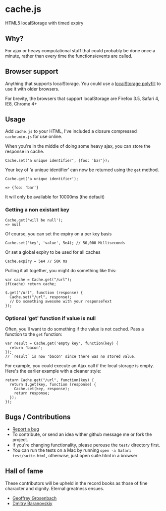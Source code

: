 # cache.js
HTML5 localStorage with timed expiry

## Why? 

For ajax or heavy computational stuff that could probably be done once a minute, rather than every time the functions/events are called.

## Browser support

Anything that supports localStorage. You could use a [localStorage polyfill](https://gist.github.com/350433) to use it with older browsers. 

For brevity, the browsers that support localStorage are Firefox 3.5, Safari 4, IE8, Chrome 4+

## Usage

Add `cache.js` to your HTML, I've included a closure compressed `cache.min.js` for use online.


When you're in the middle of doing some heavy ajax, you can store the response in cache. 

    Cache.set('a unique identifier', {foo: 'bar'});

Your key of 'a unique identifier' can now be returned using the `get` method. 

    Cache.get('a unique identifier');

    => {foo: 'bar'}

It will only be available for 10000ms (the default)

### Getting a non existant key
    
    Cache.get('will be null');
    => null


Of course, you can set the expiry on a per key basis

    Cache.set('key', 'value', 5e4); // 50,000 Milliseconds

Or set a global expiry to be used for all caches

    Cache.expiry = 5e4 // 50K ms
    
Pulling it all together, you might do something like this:

    var cache = Cache.get("/url");
    if(cache) return cache;
    
    $.get("/url", function (response) {
      Cache.set("/url", response);
      // Do something awesome with your responseText    
    });
    
### Optional 'get' function if value is null

Often, you'll want to do something if the value is not cached. Pass a function to the `get` function:

    var result = Cache.get('empty key', function(key) {
      return 'bacon';
    });
    // `result` is now 'bacon' since there was no stored value.

For example, you could execute an Ajax call if the local storage is empty. Here's the earlier example with a cleaner style:

    return Cache.get("/url", function(key) {
      return $.get(key, function (response) {
        Cache.set(key, response);
        return response;
      });
    });

## Bugs / Contributions

* [Report a bug](http://github.com/benschwarz/cache.js/issues)
* To contribute, or send an idea wither github message me or fork the project. 
* If you're changing functionality, please perouse the `test/` directory first.
* You can run the tests on a Mac by running `open -a Safari test/suite.html`, otherwise, just open suite.html in a browser

## Hall of fame
These contributors will be upheld in the record books as those of fine character and dignity. Eternal greatness ensues.

* [Geoffrey Grosenbach](http://github.com/topfunky)
* [Dmitry Baranovskiy](http://dmitry.baranovskiy.com)